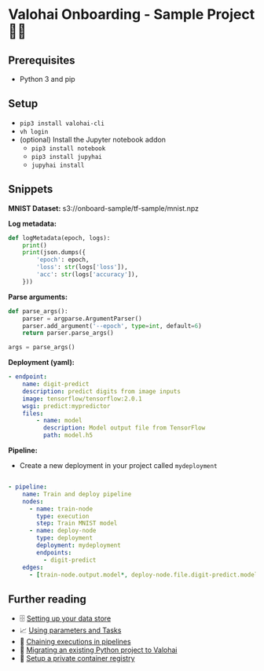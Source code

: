 # Valohai Onboarding - Sample Project :shark::rocket:

## Prerequisites
* Python 3 and pip

## Setup
* `pip3 install valohai-cli`
* `vh login`
* (optional) Install the Jupyter notebook addon
    * `pip3 install notebook`
    * `pip3 install jupyhai`
    * `jupyhai install`

## Snippets

**MNIST Dataset:** s3://onboard-sample/tf-sample/mnist.npz

**Log metadata:**
```python
def logMetadata(epoch, logs):
    print()
    print(json.dumps({
        'epoch': epoch,
        'loss': str(logs['loss']),
        'acc': str(logs['accuracy']),
    }))
```

**Parse arguments:**
```python
def parse_args():
    parser = argparse.ArgumentParser()
    parser.add_argument('--epoch', type=int, default=6)
    return parser.parse_args()

args = parse_args()
```

**Deployment (yaml):**
```yaml
- endpoint:
    name: digit-predict
    description: predict digits from image inputs
    image: tensorflow/tensorflow:2.0.1
    wsgi: predict:mypredictor
    files:
        - name: model
          description: Model output file from TensorFlow
          path: model.h5
```

**Pipeline:**

* Create a new deployment in your project called `mydeployment`

```yaml

- pipeline:
    name: Train and deploy pipeline
    nodes:
      - name: train-node
        type: execution
        step: Train MNIST model
      - name: deploy-node
        type: deployment
        deployment: mydeployment
        endpoints:
          - digit-predict
    edges:
      - [train-node.output.model*, deploy-node.file.digit-predict.model]


```

## Further reading
* 🗄 [Setting up your data store](https://docs.valohai.com/tutorials/cloud-storage/)
* 📈 [Using parameters and Tasks](https://docs.valohai.com/tutorials/valohai/advanced/#use-tasks-for-hyperparameter-optimization)
* 🚰 [Chaining executions in pipelines](https://docs.valohai.com/tutorials/valohai/advanced/#create-a-sequence-of-operations-with-pipelines)
* 🐍 [Migrating an existing Python project to Valohai](https://docs.valohai.com/tutorials/migrating-existing-projects/)
* 🐳 [Setup a private container registry](https://docs.valohai.com/docker-images/#access-private-docker-repositories)